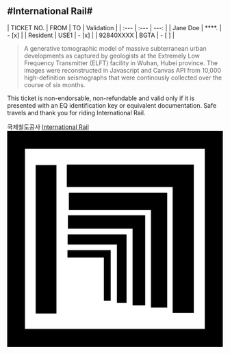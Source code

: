 #International Rail#
---

| TICKET NO.  | FROM | TO   |  Validation   |
| :---        | :---        |          ---: |
| Jane Doe    | ****.       | - [x]         |
| Resident    | USE1        | - [x]         |
| 92840XXXX   | BGTA        | - [ ]         |


> A generative tomographic model of massive subterranean urban developments as captured by geologists at the Extremely Low Frequency Transmitter (ELFT) facility in Wuhan, Hubei province. The images were reconstructed in Javascript and Canvas API from 10,000 high-definition seismographs that were continously collected over the course of six months.


This ticket is non-endorsable, non-refundable and valid only if it is presented with an EQ identification key or equivalent documentation. Safe travels and thank you for riding International Rail.


국제철도공사
[International Rail](https://intlrail.org)
![alt text](	/assets/intlrail.png)

